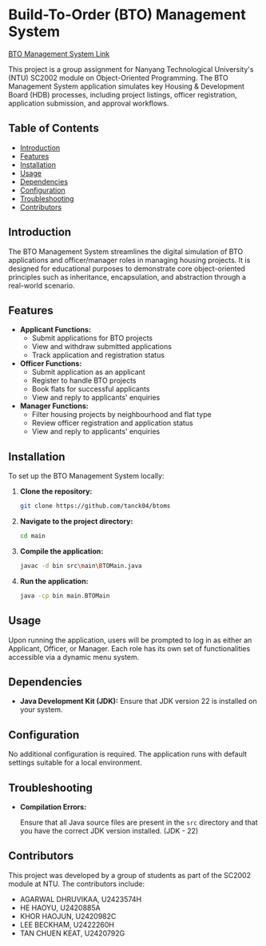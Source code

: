 # Build-To-Order (BTO) Management System 

[BTO Management System Link](https://github.com/tanck04/btoms)

This project is a group assignment for Nanyang Technological University's (NTU) SC2002 module on Object-Oriented Programming. The BTO Management System application simulates key Housing & Development Board (HDB) processes, including project listings, officer registration, application submission, and approval workflows.

## Table of Contents

- [Introduction](#introduction)
- [Features](#features)
- [Installation](#installation)
- [Usage](#usage)
- [Dependencies](#dependencies)
- [Configuration](#configuration)
- [Troubleshooting](#troubleshooting)
- [Contributors](#contributors)

## Introduction

The BTO Management System streamlines the digital simulation of BTO applications and officer/manager roles in managing housing projects. It is designed for educational purposes to demonstrate core object-oriented principles such as inheritance, encapsulation, and abstraction through a real-world scenario.

## Features

- **Applicant Functions:**
  - Submit applications for BTO projects
  - View and withdraw submitted applications
  - Track application and registration status
- **Officer Functions:**
  - Submit application as an applicant
  - Register to handle BTO projects
  - Book flats for successful applicants
  - View and reply to applicants' enquiries
- **Manager Functions:**
  - Filter housing projects by neighbourhood and flat type
  - Review officer registration and application status
  - View and reply to applicants' enquiries

## Installation

To set up the BTO Management System locally:

1. **Clone the repository:**

   ```bash
   git clone https://github.com/tanck04/btoms
   ```

2. **Navigate to the project directory:**
   ```bash
   cd main
   ```
3. **Compile the application:**

   ```bash
   javac -d bin src\main\BTOMain.java
   ```

4. **Run the application:**
   ```bash
   java -cp bin main.BTOMain
   ```

## Usage

Upon running the application, users will be prompted to log in as either an Applicant, Officer, or Manager. Each role has its own set of functionalities accessible via a dynamic menu system.

## Dependencies

- **Java Development Kit (JDK):** Ensure that JDK version 22 is installed on your system.

## Configuration

No additional configuration is required. The application runs with default settings suitable for a local environment.

## Troubleshooting

- **Compilation Errors:**

  Ensure that all Java source files are present in the `src` directory and that you have the correct JDK version installed. (JDK - 22)

## Contributors

This project was developed by a group of students as part of the SC2002 module at NTU. The contributors include:

- AGARWAL DHRUVIKAA, U2423574H
- HE HAOYU, U2420885A
- KHOR HAOJUN, U2420982C
- LEE BECKHAM, U2422260H
- TAN CHUEN KEAT, U2420792G
